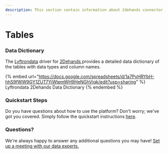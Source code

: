 ```yaml
---
description: This section contain information about 2dehands connector tables information
---
```


# Tables

### Data Dictionary

The [Lyftrondata](https://www.lyftrondata.com/) driver for [2Dehands](https://www.lyftrondata.com/integration/2dehands/)[ ](https://www.lyftrondata.com/integration/2dehands/)provides a detailed data dictionary of the tables with data types and column names.

{% embed url="https://docs.google.com/spreadsheets/d/1a7PyHRYbH-hhS9fWW9GY1ZUT7YiWtemWH9HeNGhVjqk/edit?usp=sharing" %}
Lyftrondata 2Dehands Data Dictionary
{% endembed %}

### Quickstart Steps

Do you have questions about how to use the platform? Don't worry; we've got you covered. Simply follow the quickstart instructions [here](../../../../quickstart-steps.md).

### Questions? <a href="#questions" id="questions"></a>

We're always happy to answer any additional questions you may have! [Set up a meeting with our data experts.](https://www.lyftrondata.com/book-a-meeting/)

